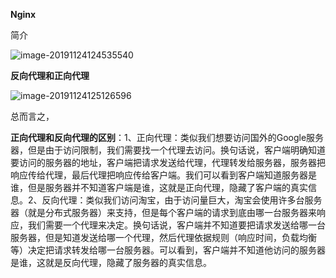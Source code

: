 **Nginx**

简介

![image-20191124124535540](C:\Users\lenovo\AppData\Roaming\Typora\typora-user-images\image-20191124124535540.png)

**反向代理和正向代理**

![image-20191124125126596](C:\Users\lenovo\AppData\Roaming\Typora\typora-user-images\image-20191124125126596.png)

总而言之，

 **正向代理和反向代理的区别**：1、正向代理：类似我们想要访问国外的Google服务器，但是由于访问限制，我们需要找一个代理去访问。换句话说，客户端明确知道要访问的服务器的地址，客户端把请求发送给代理，代理转发给服务器，服务器把响应传给代理，最后代理把响应传给客户端。我们可以看到客户端知道服务器是谁，但是服务器并不知道客户端是谁，这就是正向代理，隐藏了客户端的真实信息。2、反向代理：类似我们访问淘宝，由于访问量巨大，淘宝会使用许多台服务器（就是分布式服务器）来支持，但是每个客户端的请求到底由哪一台服务器来响应，我们需要一个代理来决定。换句话说，客户端并不知道要把请求发送给哪一台服务器，但是知道发送给哪一个代理，然后代理依据规则（响应时间，负载均衡等）决定把请求转发给哪一台服务器。可以看到，客户端并不知道他访问的服务器是谁，这就是反向代理，隐藏了服务器的真实信息。 